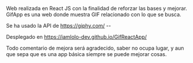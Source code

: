 Web realizada en React JS con la finalidad de reforzar las bases y mejorar.
GifApp es una web donde muestra GIF relacionado con lo que se busca.


Se ha usado la API de https://giphy.com/ --

Desplegado en https://iamlolo-dev.github.io/GifReactApp/

Todo comentario de mejora será agradecido, saber no ocupa lugar, y aun que sepa que es una app
básica siempre se puede mejorar cosas.